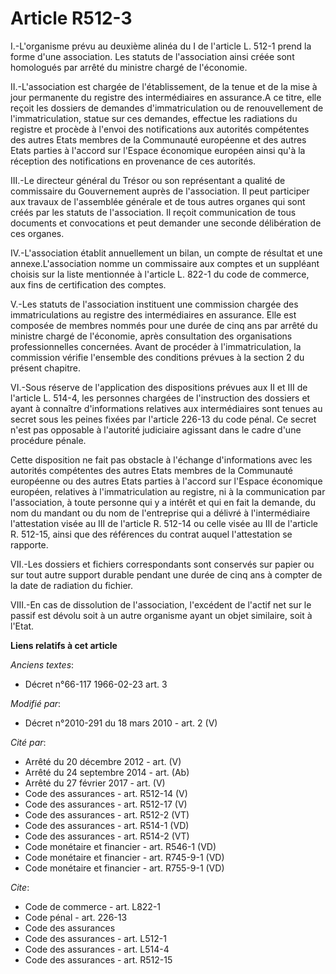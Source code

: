 # Article R512-3

I.-L'organisme prévu au deuxième alinéa du I de l'article L. 512-1 prend la forme d'une association. Les statuts de
l'association ainsi créée sont homologués par arrêté du ministre chargé de l'économie. 

II.-L'association est chargée de l'établissement, de la tenue et de la mise à jour permanente du registre des intermédiaires
en assurance.A ce titre, elle reçoit les dossiers de demandes d'immatriculation ou de renouvellement de l'immatriculation,
statue sur ces demandes, effectue les radiations du registre et procède à l'envoi des notifications aux autorités compétentes
des autres Etats membres de la Communauté européenne et des autres Etats parties à l'accord sur l'Espace économique européen
ainsi qu'à la réception des notifications en provenance de ces autorités. 

III.-Le        directeur général du Trésor ou son représentant a qualité de commissaire du Gouvernement auprès de
l'association. Il peut participer aux travaux de l'assemblée générale et de tous autres organes qui sont créés par les
statuts de l'association. Il reçoit communication de tous documents et convocations et peut demander une seconde délibération
de ces organes. 

IV.-L'association établit annuellement un bilan, un compte de résultat et une annexe.L'association nomme un commissaire aux
comptes et un suppléant choisis sur la liste mentionnée à l'article L. 822-1 du code de commerce, aux fins de certification
des comptes.

V.-Les statuts de l'association instituent une commission chargée des immatriculations au registre des intermédiaires en
assurance. Elle est composée de membres nommés pour une durée de cinq ans par arrêté du ministre chargé de l'économie, après
consultation des organisations professionnelles concernées. Avant de procéder à l'immatriculation, la commission vérifie
l'ensemble des conditions prévues à la section 2 du présent chapitre. 

VI.-Sous réserve de l'application des dispositions prévues aux II et III de l'article L. 514-4, les personnes chargées de
l'instruction des dossiers et ayant à connaître d'informations relatives aux intermédiaires sont tenues au secret sous les
peines fixées par l'article 226-13 du code pénal. Ce secret n'est pas opposable à l'autorité judiciaire agissant dans le
cadre d'une procédure pénale. 

Cette disposition ne fait pas obstacle à l'échange d'informations avec les autorités compétentes des autres Etats membres de
la Communauté européenne ou des autres Etats parties à l'accord sur l'Espace économique européen, relatives à
l'immatriculation au registre, ni à la communication par l'association, à toute personne qui y a intérêt et qui en fait la
demande, du nom du mandant ou du nom de l'entreprise qui a délivré à l'intermédiaire l'attestation visée au III de l'article
R. 512-14 ou celle visée au III de l'article R. 512-15, ainsi que des références du contrat auquel l'attestation se
rapporte. 

VII.-Les dossiers et fichiers correspondants sont conservés sur papier ou sur tout autre support durable pendant une durée de
cinq ans à compter de la date de radiation du fichier. 

VIII.-En cas de dissolution de l'association, l'excédent de l'actif net sur le passif est dévolu soit à un autre organisme
ayant un objet similaire, soit à l'Etat.

**Liens relatifs à cet article**

_Anciens textes_:

  - Décret n°66-117 1966-02-23 art. 3

_Modifié par_:

  - Décret n°2010-291 du 18 mars 2010 - art. 2 (V)

_Cité par_:

  - Arrêté du 20 décembre 2012 - art. (V)
  - Arrêté du 24 septembre 2014 - art. (Ab)
  - Arrêté du 27 février 2017 - art. (V)
  - Code des assurances - art. R512-14 (V)
  - Code des assurances - art. R512-17 (V)
  - Code des assurances - art. R512-2 (VT)
  - Code des assurances - art. R514-1 (VD)
  - Code des assurances - art. R514-2 (VT)
  - Code monétaire et financier - art. R546-1 (VD)
  - Code monétaire et financier - art. R745-9-1 (VD)
  - Code monétaire et financier - art. R755-9-1 (VD)

_Cite_:

  - Code de commerce - art. L822-1
  - Code pénal - art. 226-13
  - Code des assurances
  - Code des assurances - art. L512-1
  - Code des assurances - art. L514-4
  - Code des assurances - art. R512-15
